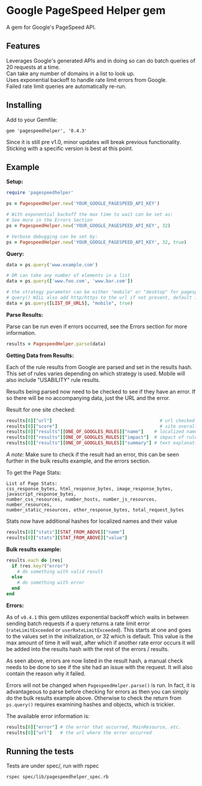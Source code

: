 # Google PageSpeed Helper gem

A gem for Google's PageSpeed API.<br />

## Features
Leverages Google's generated APIs and in doing so can do batch queries of 20 requests at a time.<br />
Can take any number of domains in a list to look up.<br />
Uses exponential backoff to handle rate limit errors from Google.</br >
Failed rate limit queries are automatically re-run.<br />

## Installing

Add to your Gemfile:
```
gem 'pagespeedhelper', '0.4.3'
```
Since it is still pre v1.0, minor updates will break previous functionality. Sticking with a specific version is best at this point.

## Example

**Setup:**
```ruby
require 'pagespeedhelper'

ps = PagespeedHelper.new('YOUR_GOOGLE_PAGESPEED_API_KEY')

# With exponential backoff the max time to wait can be set as:
# See more in the Errors Section
ps = PagespeedHelper.new('YOUR_GOOGLE_PAGESPEED_API_KEY', 32)

# Verbose debugging can be set by:
ps = PagespeedHelper.new('YOUR_GOOGLE_PAGESPEED_API_KEY', 32, true)
```


**Query:**
```ruby
data = ps.query('www.example.com')

# OR can take any number of elements in a list
data = ps.query(['www.foo.com', 'www.bar.com'])

# the strategy parameter can be either "mobile" or "desktop" for pagespeed, default is desktop
# query() WILL also add http/https to the url if not present, default is false which is http
data = ps.query([LIST_OF_URLS], "mobile", true)
```


**Parse Results:**

Parse can be run even if errors occurred, see the Errors section for more information.
```ruby
results = PagespeedHelper.parse(data)
```


**Getting Data from Results:**

Each of the rule results from Google are parsed and set in the results hash.<br />
This set of rules varies depending on which strategy is used. Mobile will also include "USABILITY" rule results.

Results being parsed now need to be checked to see if they have an error.
If so there will be no accompanying data, just the URL and the error.

Result for one site checked:
```ruby
results[0]["url"]                                        # url checked
results[0]["score"]                                      # site overall pagespeed score
results[0]["results"][ONE_OF_GOOGLES_RULES]["name"]    # localized name for printing
results[0]["results"][ONE_OF_GOOGLES_RULES]["impact"]  # impact of rule on pagespeed result
results[0]["results"][ONE_OF_GOOGLES_RULES]["summary"] # text explanation of rule result or what could be improved
```
*A note:* Make sure to check if the result had an error, this can be seen further in the bulk results example, and the errors section.

To get the Page Stats:<br />
```
List of Page Stats:
css_response_bytes, html_response_bytes, image_response_bytes, javascript_response_bytes,
number_css_resources, number_hosts, number_js_resources, number_resources,
number_static_resources, other_response_bytes, total_request_bytes
```

Stats now have additional hashes for localized names and their value
```ruby
results[0]["stats"][STAT_FROM_ABOVE]["name"]
results[0]["stats"][STAT_FROM_ABOVE]["value"]
```

**Bulk results example:**
```ruby
results.each do |res|
  if !res.key?("error")
    # do something with valid result
  else
    # do something with error
  end
end
```

**Errors:**

As of `v0.4.1` this gem utilizes exponential backoff which waits in between sending batch requests if a query returns a rate limit error (`rateLimitExceeded` or `userRateLimitExceeded`). This starts at one and goes to the values set in the initialization, or 32 which is default. This value is the max amount of time it will wait, after which if another rate error occurs it will be added into the results hash with the rest of the errors / results.

As seen above, errors are now listed in the result hash, a manual check needs to be done to see if the site had an issue with the request. It will also contain the reason why it failed.

Errors will not be changed when `PagespeedHelper.parse()` is run. In fact, it is advantageous to parse before checking for errors as then you can simply do the bulk results example above. Otherwise to check the return from `ps.query()` requires examining hashes and objects, which is trickier.

The available error information is:
```ruby
results[0]["error"] # the error that occurred, MainResource, etc.
results[0]["url"]   # the url where the error occurred
```

## Running the tests

Tests are under spec/, run with rspec
```
rspec spec/lib/pagespeedhelper_spec.rb
```
